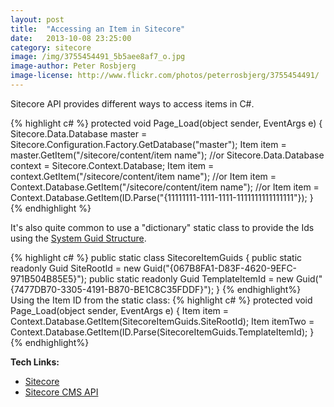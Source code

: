 ```yaml
---
layout: post
title:  "Accessing an Item in Sitecore"
date:   2013-10-08 23:25:00
category: sitecore
image: /img/3755454491_5b5aee8af7_o.jpg
image-author: Peter Rosbjerg
image-license: http://www.flickr.com/photos/peterrosbjerg/3755454491/
---
```


Sitecore API provides different ways to access items in C#.

{% highlight c# %}
protected void Page_Load(object sender, EventArgs e)
{
    Sitecore.Data.Database master = Sitecore.Configuration.Factory.GetDatabase("master");
    Item item = master.GetItem("/sitecore/content/item name");
    //or
    Sitecore.Data.Database context = Sitecore.Context.Database;
    Item item = context.GetItem("/sitecore/content/item name");
    //or
    Item item = Context.Database.GetItem("/sitecore/content/item name");
    //or
    Item item = Context.Database.GetItem(ID.Parse("{11111111-1111-1111-1111111111111111"});
}
{% endhighlight %}

It's also quite common to use a "dictionary" static class to provide the
Ids using the [System Guid Structure](http://msdn.microsoft.com/en-us/library/system.guid.aspx).

{% highlight c# %}
public static class SitecoreItemGuids
    {
        public static readonly Guid SiteRootId = new Guid("{067B8FA1-D83F-4620-9EFC-971B504B85E5}");
        public static readonly Guid TemplateItemId = new Guid("{7477DB70-3305-4191-B870-BE1C8C35FDDF}");
    }
{% endhighlight%}
Using the Item ID from the static class:
{% highlight c# %}
protected void Page_Load(object sender, EventArgs e)
{
    Item item = Context.Database.GetItem(SitecoreItemGuids.SiteRootId);
    Item itemTwo = Context.Database.GetItem(ID.Parse(SitecoreItemGuids.TemplateItemId);
}
{% endhighlight%}


**Tech Links:**

*   [Sitecore](http://www.sitecore.net/)
*   [Sitecore CMS API](http://sdn.sitecore.net/reference/sitecore%206/sitecore_6_api_reference.aspx)
